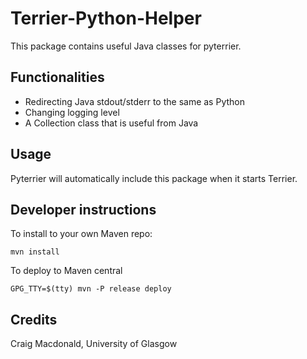 # Terrier-Python-Helper

This package contains useful Java classes for pyterrier.

## Functionalities

 - Redirecting Java stdout/stderr to the same as Python
 - Changing logging level
 - A Collection class that is useful from Java

## Usage

Pyterrier will automatically include this package when it starts Terrier.

## Developer instructions

To install to your own Maven repo:

    mvn install

To deploy to Maven central
 
    GPG_TTY=$(tty) mvn -P release deploy

## Credits

Craig Macdonald, University of Glasgow